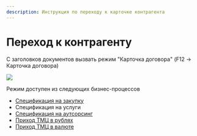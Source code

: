```yaml
---
description: Инструкция по переходу к карточке контрагента
---
```


# Переход к контрагенту

С заголовков документов вызвать режим "Карточка договора" (F12 -> Карточка договора)

![](<../../.gitbook/assets/image (584).png>)

Режим доступен из следующих бизнес-процессов

* [Спецификация на закупку](../../upravlenie-zakupkami/specifikaciya/)
* Спецификация на услуги
* [Спецификация на аутсорсинг](broken-reference)
* [Приход ТМЦ в рублях](../postuplenie-tovarov-i-uslug/formirovanie-prikhoda-po-grafiku-postavki/prikhod-v-rublyakh/)
* [Приход ТМЦ в валюте](../postuplenie-tovarov-i-uslug/formirovanie-prikhoda-po-grafiku-postavki/prikhod-tmc-ot-postavshika-valyuta-import/)
